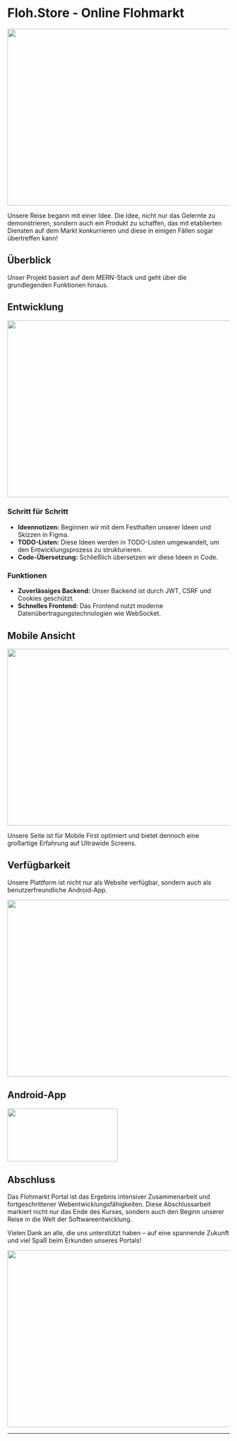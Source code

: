 # Floh.Store - Online Flohmarkt

<img src="https://github.com/CodeSwagsy/floh.store/assets/125378394/9a77cdf2-a9dd-41cb-ae7c-84e946e5e64c" width="700" height="400">

Unsere Reise begann mit einer Idee. Die Idee, nicht nur das Gelernte zu demonstrieren, sondern auch ein Produkt zu schaffen, das mit etablierten Diensten auf dem Markt konkurrieren und diese in einigen Fällen sogar übertreffen kann!

## Überblick


Unser Projekt basiert auf dem MERN-Stack und geht über die grundlegenden Funktionen hinaus.

## Entwicklung

<img src="https://github.com/CodeSwagsy/floh.store/assets/125378394/5125903c-a8d7-4b00-99b0-806992b8075b" width="700" height="400">

### Schritt für Schritt

- **Ideennotizen:** Beginnen wir mit dem Festhalten unserer Ideen und Skizzen in Figma.
- **TODO-Listen:** Diese Ideen werden in TODO-Listen umgewandelt, um den Entwicklungsprozess zu strukturieren.
- **Code-Übersetzung:** Schließlich übersetzen wir diese Ideen in Code.

### Funktionen

- **Zuverlässiges Backend:** Unser Backend ist durch JWT, CSRF und Cookies geschützt.
- **Schnelles Frontend:** Das Frontend nutzt moderne Datenübertragungstechnologien wie WebSocket.

## Mobile Ansicht

<img src="https://github.com/CodeSwagsy/floh.store/assets/125378394/38e19ce4-7209-4534-b91e-ada6a8985013" width="700" height="400">

Unsere Seite ist für Mobile First optimiert und bietet dennoch eine großartige Erfahrung auf Ultrawide Screens.

## Verfügbarkeit



Unsere Plattform ist nicht nur als Website verfügbar, sondern auch als benutzerfreundliche Android-App. 


<a href="https://Floh.store" target="_blank">
    <img src="https://github.com/CodeSwagsy/floh.store/assets/125378394/989eb5bd-9aaa-48f5-83f3-5ad1894904af" width="700" height="400">
</a>

## Android-App

<a href="https://floh.store/apk/FlohStore.apk" target="_blank">
    <img src="https://github.com/CodeSwagsy/floh.store/assets/125378394/1e59b1e9-2c4a-42fe-baf4-e20d91f21bf6" width="250" height="120">
</a>

## Abschluss

Das Flohmarkt Portal ist das Ergebnis intensiver Zusammenarbeit und fortgeschrittener Webentwicklungsfähigkeiten. Diese Abschlussarbeit markiert nicht nur das Ende des Kurses, sondern auch den Beginn unserer Reise in die Welt der Softwareentwicklung.

Vielen Dank an alle, die uns unterstützt haben – auf eine spannende Zukunft und viel Spaß beim Erkunden unseres Portals!

<img src="https://github.com/CodeSwagsy/floh.store/assets/125378394/077e1b2a-6b51-4792-8af0-988f84a5252e" width="700" height="400">

---
